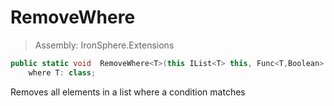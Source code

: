 ﻿

# RemoveWhere

> Assembly: IronSphere.Extensions

```csharp
public static void  RemoveWhere<T>(this IList<T> this, Func<T,Boolean> expression)
    where T: class;
```

Removes all elements in a list where a condition matches

 